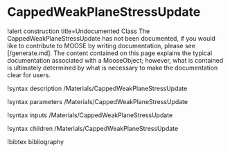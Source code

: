 <!-- MOOSE Documentation Stub: Remove this when content is added. -->

# CappedWeakPlaneStressUpdate

!alert construction title=Undocumented Class
The CappedWeakPlaneStressUpdate has not been documented, if you would like to contribute to MOOSE by
writing documentation, please see [/generate.md]. The content contained on this page explains
the typical documentation associated with a MooseObject; however, what is contained is ultimately
determined by what is necessary to make the documentation clear for users.

!syntax description /Materials/CappedWeakPlaneStressUpdate

!syntax parameters /Materials/CappedWeakPlaneStressUpdate

!syntax inputs /Materials/CappedWeakPlaneStressUpdate

!syntax children /Materials/CappedWeakPlaneStressUpdate

!bibtex bibliography
